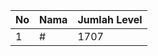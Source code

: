 | No | Nama            | Jumlah Level |
|----|-----------------|--------------|
| 1  | #    |    1707        |
